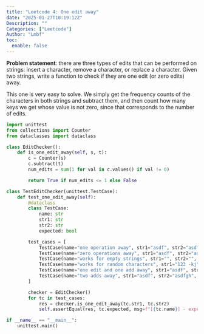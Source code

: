```yaml
---
title: "Leetcode 4: One edit away"
date: "2025-01-27T10:19:12Z"
Description: ""
Categories: ["Leetcode"]
Author: "Lmbf"
toc:
  enable: false
---
```


**Problem statement**: there are three types of edits that can be performed on strings: insert a character, remove a character, or replace a character. Given two strings, write a function to check if they are one edit (or zero edits) away.

This one is very easy to solve. We simply get the frequency counts of the characters in both strings and subtract them, and then count how many keys we get whose value is not zero, since that corresponds to the number of edits.

```python
import unittest
from collections import Counter
from dataclasses import dataclass

class EditChecker():
    def is_one_edit_away(self, s, t):
        c = Counter(s)
        c.subtract(t)
        num_edits = sum(1 for val in c.values() if val != 0)

        return True if num_edits <= 1 else False

class TestEditChecker(unittest.TestCase):
    def test_one_edit_away(self):
        @dataclass
        class TestCase:
            name: str
            str1: str
            str2: str
            expected: bool

        test_cases = [
            TestCase(name="one operation away", str1="asdf", str2="asdfg", expected=True),
            TestCase(name="zero operations away", str1="asdf", str2="asdf", expected=True),
            TestCase(name="works for empty strings", str1="", str2="", expected=True),
            TestCase(name="works for random characters", str1="123 -kj", str2="12 -kj", expected=True),
            TestCase(name="one edit and one add away", str1="asdf", str2="sdt", expected=False),
            TestCase(name="two adds away", str1="asdf", str2="asdfgh", expected=False),
        ]

        checker = EditChecker()
        for tc in test_cases:
            res = checker.is_one_edit_away(tc.str1, tc.str2)
            self.assertEqual(res, tc.expected, msg=f"[{tc.name}] - expected {tc.expected}, but got {res}")

if __name__ == "__main__":
    unittest.main()
```